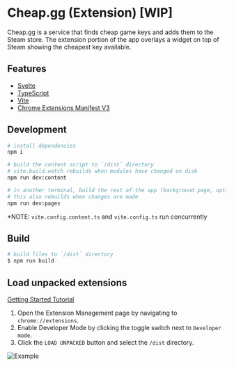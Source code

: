 # Cheap.gg (Extension) [WIP]

Cheap.gg is a service that finds cheap game keys and adds them to the Steam store. The extension portion of the app overlays a widget on top of Steam showing the cheapest key available.

## Features

-   [Svelte](https://svelte.dev/)
-   [TypeScript](https://www.typescriptlang.org/)
-   [Vite](https://vitejs.dev/)
-   [Chrome Extensions Manifest V3](https://developer.chrome.com/docs/extensions/mv3/intro/)

## Development

```bash
# install dependencies
npm i

# build the content script to `/dist` directory
# vite.build.watch rebuilds when modules have changed on disk
npm run dev:content 

# in another terminal, build the rest of the app (background page, options page, popup page, etc)
# this also rebuilds when changes are made 
npm run dev:pages 
```

*NOTE: `vite.config.content.ts` and `vite.config.ts` run concurrently

## Build

```bash
# build files to `/dist` directory
$ npm run build
```

## Load unpacked extensions

[Getting Started Tutorial](https://developer.chrome.com/docs/extensions/mv3/getstarted/)

1. Open the Extension Management page by navigating to `chrome://extensions`.
2. Enable Developer Mode by clicking the toggle switch next to `Developer mode`.
3. Click the `LOAD UNPACKED` button and select the `/dist` directory.

![Example](https://wd.imgix.net/image/BhuKGJaIeLNPW9ehns59NfwqKxF2/vOu7iPbaapkALed96rzN.png?auto=format&w=571)

